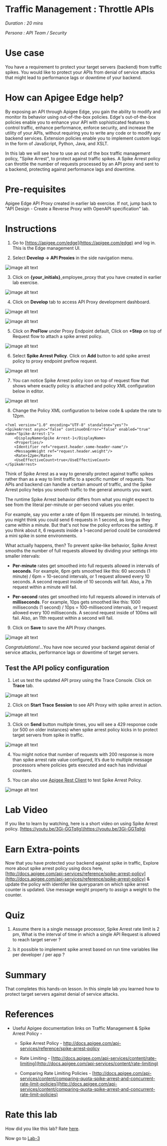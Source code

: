 # Traffic Management : Throttle APIs 

*Duration : 20 mins*

*Persona : API Team / Security*

# Use case

You have a requirement to protect your target servers (backend) from traffic spikes. You would like to protect your APIs from denial of service attacks that might lead to performance lags or downtime of your backend.

# How can Apigee Edge help?

By exposing an API through Apigee Edge, you gain the ability to modify and monitor its behavior using out-of-the-box policies. Edge's out-of-the-box policies enable you to enhance your API with sophisticated features to control traffic, enhance performance, enforce security, and increase the utility of your APIs, without requiring you to write any code or to modify any backend services. Extension policies enable you to implement custom logic in the form of JavaScript, Python, Java, and XSLT.

In this lab we will see how to use an out of the box traffic management policy, "Spike Arrest", to protect against traffic spikes. A Spike Arrest policy can throttle the number of requests processed by an API proxy and sent to a backend, protecting against performance lags and downtime.

# Pre-requisites

Apigee Edge API Proxy created in earlier lab exercise. If not, jump back to "API Design - Create a Reverse Proxy with OpenAPI specification" lab.

# Instructions

1. Go to [https://apigee.com/edge](https://apigee.com/edge) and log in. This is the Edge management UI. 

2. Select **Develop → API Proxies** in the side navigation menu.

![image alt text](./media/image_2.jpg)

3. Click on **{your_initials}**_employee_proxy that you have created in earlier lab exercise.

![image alt text](./media/image_3.png)

4. Click on **Develop** tab to access API Proxy development dashboard.

![image alt text](./media/image_4.png)

![image alt text](./media/image_5.png)

5. Click on **PreFlow** under Proxy Endpoint default, Click on **+Step** on top of Request flow to attach a spike arrest policy.

![image alt text](./media/image_6_updated.png)

6. Select **Spike Arrest Policy**. Click on **Add** button to add spike arrest policy to proxy endpoint preflow request.

![image alt text](./media/image_7.png)

7. You can notice Spike Arrest policy icon on top of request flow that shows where exactly policy is attached and policy XML configuration below in editor.

![image alt text](./media/image_8.png)

8. Change the Policy XML configuration to below code & update the rate to 12pm.
```
<?xml version="1.0" encoding="UTF-8" standalone="yes"?>
<SpikeArrest async="false" continueOnError="false" enabled="true" name="Spike-Arrest-1">
    <DisplayName>Spike Arrest-1</DisplayName>
    <Properties/>
    <Identifier ref="request.header.some-header-name"/>
    <MessageWeight ref="request.header.weight"/>
    <Rate>12pm</Rate>
    <UseEffectiveCount>true</UseEffectiveCount>
</SpikeArrest>
```

Think of Spike Arrest as a way to generally protect against traffic spikes rather than as a way to limit traffic to a specific number of requests. Your APIs and backend can handle a certain amount of traffic, and the Spike Arrest policy helps you smooth traffic to the general amounts you want.

The runtime Spike Arrest behavior differs from what you might expect to see from the literal per-minute or per-second values you enter.

For example, say you enter a rate of 6pm (6 requests per minute). In testing, you might think you could send 6 requests in 1 second, as long as they came within a minute. But that's not how the policy enforces the setting. If you think about it, 6 requests inside a 1-second period could be considered a mini spike in some environments.

What actually happens, then? To prevent spike-like behavior, Spike Arrest smooths the number of full requests allowed by dividing your settings into smaller intervals:

* **Per-minute** rates get smoothed into full requests allowed in intervals of **seconds**. For example, 6pm gets smoothed like this: 60 seconds (1 minute) / 6pm = 10-second intervals, or 1 request allowed every 10 seconds. A second request inside of 10 seconds will fail. Also, a 7th request within a minute will fail.

* **Per-second** rates get smoothed into full requests allowed in intervals of **milliseconds**. For example, 10ps gets smoothed like this: 1000 milliseconds (1 second) / 10ps = 100-millisecond intervals, or 1 request allowed every 100 milliseconds. A second request inside of 100ms will fail. Also, an 11th request within a second will fail.

9. Click on **Save** to save the API Proxy changes.

![image alt text](./media/image_9.png)

*Congratulations!*...You have now secured your backend against denial of service attacks, performance lags or downtime of target servers.

## Test the API policy configuration

1. Let us test the updated API proxy using the Trace Console. Click on **Trace** tab.

![image alt text](./media/image_10.png)

2. Click on **Start Trace Session** to see API Proxy with spike arrest in action.

![image alt text](./media/image_11.png)

3. Click on **Send** button multiple times, you will see a 429 response code (or 500 on older instances)  when spike arrest policy kicks in to protect target servers from spike in traffic.

![image alt text](./media/image_12.png)

4. You might notice that number of requests with 200 response is more than spike arrest rate value configured, It’s due to multiple message processors where policies gets executed and each has individual counters.

5. You can also use [Apigee Rest Client](https://apigee-rest-client.appspot.com/) to test Spike Arrest Policy.

![image alt text](./media/image_13.png)

# Lab Video

If you like to learn by watching, here is a short video on using Spike Arrest policy. [https://youtu.be/3Gi-GGTqllg](https://youtu.be/3Gi-GGTqllg)

# Earn Extra-points

Now that you have protected your backend against spike in traffic, Explore more about spike arrest policy using docs here, [http://docs.apigee.com/api-services/reference/spike-arrest-policy](http://docs.apigee.com/api-services/reference/spike-arrest-policy) & update the policy with identifer like queryparam on which spike arrest counter is updated. Use message weight property to assign a weight to the counter.

# Quiz

1. Assume there is a single message processor, Spike Arrest rate limit is 2 pm, What is the interval of time in which a single API Request is allowed to reach target server ?

2. Is it possible to implement spike arrest based on run time variables like per developer / per app ?

# Summary

That completes this hands-on lesson. In this simple lab you learned how to protect target servers against denial of service attacks.

# References

* Useful Apigee documentation links on Traffic Management & Spike Arrest Policy  - 

    * Spike Arrest Policy - http://docs.apigee.com/api-services/reference/spike-arrest-policy

    * Rate Limiting - [http://docs.apigee.com/api-services/content/rate-limiting](http://docs.apigee.com/api-services/content/rate-limiting)

    * Comparing Rate Limiting Policies - [http://docs.apigee.com/api-services/content/comparing-quota-spike-arrest-and-concurrent-rate-limit-policies](http://docs.apigee.com/api-services/content/comparing-quota-spike-arrest-and-concurrent-rate-limit-policies) 

# Rate this lab

How did you like this lab? Rate [here](https://goo.gl/forms/oivm4A6DqBKM9AEJ3).

Now go to [Lab-3](https://github.com/apigee/devjam3/tree/master/Labs/Core/Lab%203%20API%20Diagnostics%20-%20Trace%20tool)
